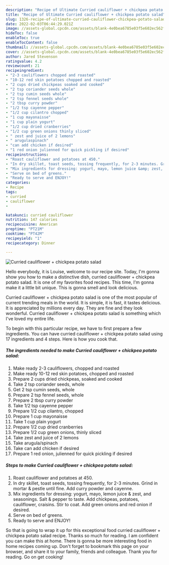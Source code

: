 ```yaml
---
description: "Recipe of Ultimate Curried cauliflower + chickpea potato salad"
title: "Recipe of Ultimate Curried cauliflower + chickpea potato salad"
slug: 1326-recipe-of-ultimate-curried-cauliflower-chickpea-potato-salad
date: 2022-02-03T06:44:29.021Z
image: //assets-global.cpcdn.com/assets/blank-4e0bea6785e03f5e602ec562f230caae08da540cada707380b4fe1bbebba43da.png
hideToc: false
enableToc: true
enableTocContent: false
thumbnail: //assets-global.cpcdn.com/assets/blank-4e0bea6785e03f5e602ec562f230caae08da540cada707380b4fe1bbebba43da.png
cover: //assets-global.cpcdn.com/assets/blank-4e0bea6785e03f5e602ec562f230caae08da540cada707380b4fe1bbebba43da.png
author: Jared Stevenson
ratingvalue: 4.2
reviewcount: 21
recipeingredient:
- "2-3 cauliflowers chopped and roasted"
- "10-12 red skin potatoes chopped and roasted"
- "2 cups dried chickpeas soaked and cooked"
- "2 tsp coriander seeds whole"
- "2 tsp cumin seeds whole"
- "2 tsp fennel seeds whole"
- "2 tbsp curry powder"
- "1/2 tsp cayenne pepper"
- "1/2 cup cilantro chopped"
- "1 cup mayonaisse"
- "1 cup plain yogurt"
- "1/2 cup dried cranberries"
- "1/2 cup green onions thinly sliced"
- " zest and juice of 2 lemons"
- " arugulaspinach"
- "can add chicken if desired"
- "1 red onion julienned for quick pickling if desired"
recipeinstructions:
- "Roast cauliflower and potatoes at 450."
- "In dry skillet, toast seeds, tossing frequently, for 2-3 minutes. Grind in mortar &amp; pestle until fine. Add curry powder and cayenne."
- "Mix ingredients for dressing: yogurt, mayo, lemon juice &amp; zest, and seasonings. Salt &amp; pepper to taste. Add chickpeas, potatoes, cauliflower, craisins. Stir to coat. Add green onions and red onion if desired."
- "Serve on bed of greens."
- "Ready to serve and ENJOY!"
categories:
- Recipe
tags:
- curried
- cauliflower
- 

katakunci: curried cauliflower  
nutrition: 147 calories
recipecuisine: American
preptime: "PT21M"
cooktime: "PT42M"
recipeyield: "1"
recipecategory: Dinner

---
```



![Curried cauliflower + chickpea potato salad](//assets-global.cpcdn.com/assets/blank-4e0bea6785e03f5e602ec562f230caae08da540cada707380b4fe1bbebba43da.png)

Hello everybody, it is Louise, welcome to our recipe site. Today, I'm gonna show you how to make a distinctive dish, curried cauliflower + chickpea potato salad. It is one of my favorites food recipes. This time, I'm gonna make it a little bit unique. This is gonna smell and look delicious.



Curried cauliflower + chickpea potato salad is one of the most popular of current trending meals in the world. It is simple, it is fast, it tastes delicious. It is appreciated by millions every day. They are fine and they look wonderful. Curried cauliflower + chickpea potato salad is something which I've loved my entire life.


To begin with this particular recipe, we have to first prepare a few ingredients. You can have curried cauliflower + chickpea potato salad using 17 ingredients and 4 steps. Here is how you cook that.

<!--inarticleads1-->

##### The ingredients needed to make Curried cauliflower + chickpea potato salad:

1. Make ready 2-3 cauliflowers, chopped and roasted
1. Make ready 10-12 red skin potatoes, chopped and roasted
1. Prepare 2 cups dried chickpeas, soaked and cooked
1. Take 2 tsp coriander seeds, whole
1. Get 2 tsp cumin seeds, whole
1. Prepare 2 tsp fennel seeds, whole
1. Prepare 2 tbsp curry powder
1. Take 1/2 tsp cayenne pepper
1. Prepare 1/2 cup cilantro, chopped
1. Prepare 1 cup mayonaisse
1. Take 1 cup plain yogurt
1. Prepare 1/2 cup dried cranberries
1. Prepare 1/2 cup green onions, thinly sliced
1. Take  zest and juice of 2 lemons
1. Take  arugula/spinach
1. Take can add chicken if desired
1. Prepare 1 red onion, julienned for quick pickling if desired




<!--inarticleads2-->

##### Steps to make Curried cauliflower + chickpea potato salad:

1. Roast cauliflower and potatoes at 450.
1. In dry skillet, toast seeds, tossing frequently, for 2-3 minutes. Grind in mortar &amp; pestle until fine. Add curry powder and cayenne.
1. Mix ingredients for dressing: yogurt, mayo, lemon juice &amp; zest, and seasonings. Salt &amp; pepper to taste. Add chickpeas, potatoes, cauliflower, craisins. Stir to coat. Add green onions and red onion if desired.
1. Serve on bed of greens.
1. Ready to serve and ENJOY!



So that is going to wrap it up for this exceptional food curried cauliflower + chickpea potato salad recipe. Thanks so much for reading. I am confident you can make this at home. There is gonna be more interesting food in home recipes coming up. Don't forget to bookmark this page on your browser, and share it to your family, friends and colleague. Thank you for reading. Go on get cooking!
